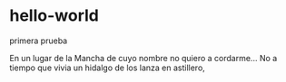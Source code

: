 # hello-world
primera prueba

En un lugar de la Mancha de cuyo nombre no quiero a cordarme...
No a tiempo que vivia un hidalgo de los lanza en astillero,
